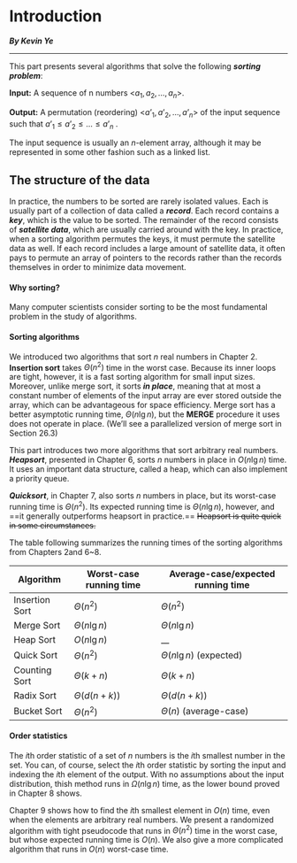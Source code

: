 # Introduction

**_By Kevin Ye_**

---

This part presents several algorithms that solve the following **_sorting problem_**:

**Input:** A sequence of n numbers  <$a_{1}, a_{2}, \ldots , a_{n}$>.

**Output:** A permutation (reordering) <$a’_{1}, a’_{2}, \ldots , a’_{n}$> of the input sequence such that  $a’_{1} ≤ a’_{2} ≤ \ldots ≤ a’_{n}$ .

The input sequence is usually an *n*-element array, although it may be represented in some other fashion such as a linked list.



## The structure of the data

In practice, the numbers to be sorted are rarely isolated values. Each is usually part of a collection of data called a ***record***. Each record contains a ***key***, which is the value to be sorted. The remainder of the record consists of ***satellite data***, which are usually carried around with the key. In practice, when a sorting algorithm permutes the keys, it must permute the satellite data as well. If each record includes a large amount of satellite data, it often pays to permute an array of pointers to the records rather than the records themselves in order to minimize data movement.



#### Why sorting?

Many computer scientists consider sorting to be the most fundamental problem in the study of algorithms. 

#### Sorting algorithms

We introduced two algorithms that sort *n* real numbers in Chapter 2. **Insertion sort** takes $\Theta(n^{2})$ time in the worst case. Because its inner loops are tight, however, it is a fast sorting algorithm for small input sizes. Moreover, unlike merge sort, it sorts ***in place***, meaning that at most a constant number of elements of the input array are ever stored outside the array, which can be advantageous for space efficiency. Merge sort has a better asymptotic running time, $\Theta(n\lg n)$, but the **MERGE** procedure it uses does not operate in place. (We’ll see a parallelized version of merge sort in Section 26.3)

This part introduces two more algorithms that sort arbitrary real numbers. ***Heapsort***, presented in Chapter 6, sorts *n* numbers in place in $O(n\lg n)$ time. It uses an important data structure, called a heap, which can also implement a priority queue.

***Quicksort***, in Chapter 7, also sorts *n* numbers in place, but its worst-case running time is $\Theta(n^2)$. Its expected running time is $\Theta(n\lg n)$, however, and ==it generally outperforms heapsort in practice.==  ~~Heapsort is quite quick in some circumstances.~~

The table following summarizes the running times of the sorting algorithms from Chapters 2and 6~8.

| Algorithm      | Worst-case running time | Average-case/expected running time |
| -------------- | ----------------------- | ---------------------------------- |
| Insertion Sort | $\Theta(n^2)$           | $\Theta(n^2)$                      |
| Merge Sort     | $\Theta(n\lg n)$        | $\Theta(n\lg n)$                   |
| Heap Sort      | $O(n\lg n)$             | __                                 |
| Quick Sort     | $\Theta(n^2)$           | $\Theta(n\lg n)$ (expected)        |
| Counting Sort  | $\Theta(k+n)$           | $\Theta(k+n)$                      |
| Radix Sort     | $\Theta(d(n+k))$        | $\Theta(d(n+k))$                   |
| Bucket Sort    | $\Theta(n^2)$           | $\Theta(n)$ (average-case)         |



#### Order statistics

The *i*th order statistic of a set of *n* numbers is the *i*th smallest number in the set. You can, of course, select the *i*th order statistic by sorting the input and indexing the *i*th element of the output. With no assumptions about the input distribution, thish method runs in $\Omega(n\lg n)$ time, as the lower bound proved in Chapter 8 shows.

Chapter 9 shows how to find the *i*th smallest element in $O(n)$ time, even when the elements are arbitrary real numbers. We present a randomized algorithm with tight pseudocode that runs in $\Theta(n^2)$ time in the worst case, but whose expected running time is $O(n)$. We also give a more complicated algorithm that runs in $O(n)$ worst-case time.

